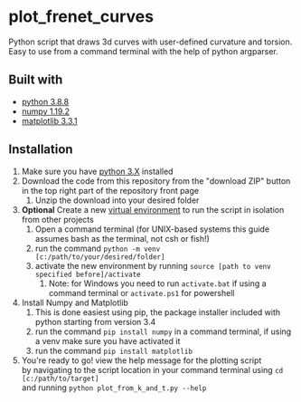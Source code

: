 # plot_frenet_curves
Python script that draws 3d curves with user-defined curvature and torsion. Easy to use from a command terminal with the help of python argparser.

## Built with
* [python 3.8.8](https://www.python.org/)
* [numpy 1.19.2](https://numpy.org/)
* [matplotlib 3.3.1](https://matplotlib.org/)

## Installation
1. Make sure you have [python 3.X](https://www.python.org/downloads/) installed
2. Download the code from this repository from the "download ZIP" button in the top right part of the repository front page  
    1. Unzip the download into your desired folder
2. **Optional** Create a new [virtual environment](https://docs.python.org/3/tutorial/venv.html) to run the script in isolation from other projects
    1. Open a command terminal (for UNIX-based systems this guide assumes bash as the terminal, not csh or fish!)
    2. run the command `python -m venv [c:/path/to/your/desired/folder]`  
    3. activate the new environment by running `source [path to venv specified before]/activate`  
        1. Note: for Windows you need to run `activate.bat` if using a command terminal or `activate.ps1` for powershell
4. Install Numpy and Matplotlib
    1. This is done easiest using pip, the package installer included with python starting from version 3.4  
    2. run the command `pip install numpy` in a command terminal, if using a venv make sure you have activated it
    3. run the command `pip install matplotlib`    
 5. You're ready to go! view the help message for the plotting script  
 by navigating to the script location in your command terminal using `cd [c:/path/to/target]`  
 and running `python plot_from_k_and_t.py --help`
